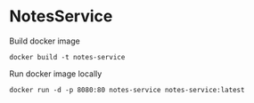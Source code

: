 # NotesService

Build docker image

```
docker build -t notes-service
```

Run docker image locally

```
docker run -d -p 8080:80 notes-service notes-service:latest
```